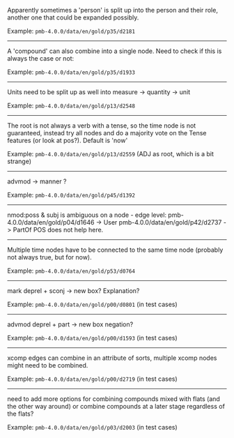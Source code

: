 Apparently sometimes a 'person' is split up into the person and
their role, another one that could be expanded possibly.

Example: `pmb-4.0.0/data/en/gold/p35/d2181`

---

A 'compound' can also combine into a single node. Need to check if
this is always the case or not:

Example: `pmb-4.0.0/data/en/gold/p35/d1933`

---

Units need to be split up as well into
measure
  -> quantity
  -> unit

Example: `pmb-4.0.0/data/en/gold/p13/d2548`

---

The root is not always a verb with a tense, so the time node is
not guaranteed, instead try all nodes and do a majority vote
on the Tense features (or look at pos?). Default is 'now'

Example: `pmb-4.0.0/data/en/gold/p13/d2559` (ADJ as root, which is a bit strange)

---

advmod -> manner ?

Example: `pmb-4.0.0/data/en/gold/p45/d1392`

---

nmod:poss & subj is ambiguous on a node - edge level:
pmb-4.0.0/data/en/gold/p04/d1646 -> User
pmb-4.0.0/data/en/gold/p42/d2737 -> PartOf
POS does not help here.

---

Multiple time nodes have to be connected to the same time node
(probably not always true, but for now).

Example: `pmb-4.0.0/data/en/gold/p53/d0764`

---

mark deprel + sconj -> new box? Explanation?

Example: `pmb-4.0.0/data/en/gold/p00/d0801` (in test cases)

---

advmod deprel + part -> new box negation?

Example: `pmb-4.0.0/data/en/gold/p00/d1593` (in test cases)

---

xcomp edges can combine in an attribute of sorts, multiple
xcomp nodes might need to be combined.

Example: `pmb-4.0.0/data/en/gold/p00/d2719` (in test cases)

---

need to add more options for combining compounds mixed with
flats (and the other way around) or combine compounds at a later
stage regardless of the flats?

Example: `pmb-4.0.0/data/en/gold/p03/d2003` (in test cases)
